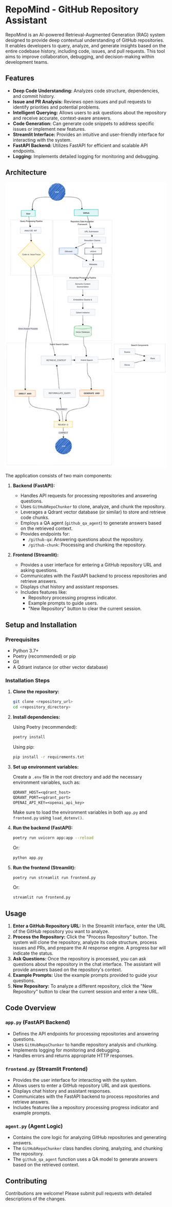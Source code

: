 # RepoMind - GitHub Repository Assistant

RepoMind is an AI-powered Retrieval-Augmented Generation (RAG) system designed to provide deep contextual understanding of GitHub repositories. It enables developers to query, analyze, and generate insights based on the entire codebase history, including code, issues, and pull requests. This tool aims to improve collaboration, debugging, and decision-making within development teams.

## Features

-   **Deep Code Understanding:** Analyzes code structure, dependencies, and commit history.
-   **Issue and PR Analysis:** Reviews open issues and pull requests to identify priorities and potential problems.
-   **Intelligent Querying:** Allows users to ask questions about the repository and receive accurate, context-aware answers.
-   **Code Generation:** Can generate code snippets to address specific issues or implement new features.
-   **Streamlit Interface:** Provides an intuitive and user-friendly interface for interacting with the system.
-   **FastAPI Backend:** Utilizes FastAPI for efficient and scalable API endpoints.
-   **Logging:** Implements detailed logging for monitoring and debugging.

## Architecture

![alt text](architecture.png)

The application consists of two main components:

1.  **Backend (FastAPI):**
    -   Handles API requests for processing repositories and answering questions.
    -   Uses `GitHubRepoChunker` to clone, analyze, and chunk the repository.
    -   Leverages a Qdrant vector database (or similar) to store and retrieve code chunks.
    -   Employs a QA agent (`github_qa_agent`) to generate answers based on the retrieved context.
    -   Provides endpoints for:
        -   `/github-qa`: Answering questions about the repository.
        -   `/github-chunk`: Processing and chunking the repository.

2.  **Frontend (Streamlit):**
    -   Provides a user interface for entering a GitHub repository URL and asking questions.
    -   Communicates with the FastAPI backend to process repositories and retrieve answers.
    -   Displays chat history and assistant responses.
    -   Includes features like:
        -   Repository processing progress indicator.
        -   Example prompts to guide users.
        -   "New Repository" button to clear the current session.

## Setup and Installation

### Prerequisites

-   Python 3.7+
-   Poetry (recommended) or pip
-   Git
-   A Qdrant instance (or other vector database)

### Installation Steps

1.  **Clone the repository:**

    ```bash
    git clone <repository_url>
    cd <repository_directory>
    ```

2.  **Install dependencies:**

    Using Poetry (recommended):

    ```bash
    poetry install
    ```

    Using pip:

    ```bash
    pip install -r requirements.txt
    ```

3.  **Set up environment variables:**

    Create a `.env` file in the root directory and add the necessary environment variables, such as:

    ```
    QDRANT_HOST=<qdrant_host>
    QDRANT_PORT=<qdrant_port>
    OPENAI_API_KEY=<openai_api_key>
    ```

    Make sure to load the environment variables in both `app.py` and `frontend.py` using `load_dotenv()`.

4.  **Run the backend (FastAPI):**

    ```bash
    poetry run uvicorn app:app --reload
    ```

    Or:

    ```bash
    python app.py
    ```

5.  **Run the frontend (Streamlit):**

    ```bash
    poetry run streamlit run frontend.py
    ```

    Or:

    ```bash
    streamlit run frontend.py
    ```

## Usage

1.  **Enter a GitHub Repository URL:** In the Streamlit interface, enter the URL of the GitHub repository you want to analyze.
2.  **Process the Repository:** Click the "Process Repository" button. The system will clone the repository, analyze its code structure, process issues and PRs, and prepare the AI response engine.  A progress bar will indicate the status.
3.  **Ask Questions:** Once the repository is processed, you can ask questions about the repository in the chat interface. The assistant will provide answers based on the repository's context.
4.  **Example Prompts:** Use the example prompts provided to guide your questions.
5.  **New Repository:** To analyze a different repository, click the "New Repository" button to clear the current session and enter a new URL.

## Code Overview

### `app.py` (FastAPI Backend)

-   Defines the API endpoints for processing repositories and answering questions.
-   Uses `GitHubRepoChunker` to handle repository analysis and chunking.
-   Implements logging for monitoring and debugging.
-   Handles errors and returns appropriate HTTP responses.

### `frontend.py` (Streamlit Frontend)

-   Provides the user interface for interacting with the system.
-   Allows users to enter a GitHub repository URL and ask questions.
-   Displays chat history and assistant responses.
-   Communicates with the FastAPI backend to process repositories and retrieve answers.
-   Includes features like a repository processing progress indicator and example prompts.

### `agent.py` (Agent Logic)

-   Contains the core logic for analyzing GitHub repositories and generating answers.
-   The `GitHubRepoChunker` class handles cloning, analyzing, and chunking the repository.
-   The `github_qa_agent` function uses a QA model to generate answers based on the retrieved context.

## Contributing

Contributions are welcome! Please submit pull requests with detailed descriptions of the changes.